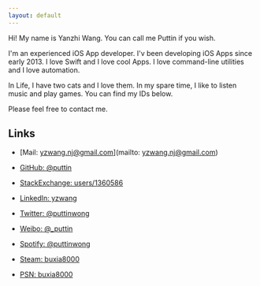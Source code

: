 ```yaml
---
layout: default
---
```


<div class="content-header"></div>

Hi! My name is Yanzhi Wang. You can call me Puttin if you wish.

I'm an experienced iOS App developer. I'v been developing iOS Apps since early 2013. I love Swift and I love cool Apps. I love command-line utilities and I love automation.

In Life, I have two cats and I love them. In my spare time, I like to listen music and play games. You can find my IDs below.

Please feel free to contact me.

## Links

* [Mail: yzwang.nj@gmail.com](mailto: yzwang.nj@gmail.com)

* [GitHub: @puttin](https://github.com/puttin)
* [StackExchange: users/1360586](https://stackexchange.com/users/1360586/puttin?tab=accounts)
* [LinkedIn: yzwang](https://www.linkedin.com/in/yzwang/)

* [Twitter: @puttinwong](https://twitter.com/puttinwong)
* [Weibo: @_puttin](https://weibo.com/u/1005051677220740)

* [Spotify: @puttinwong](https://open.spotify.com/user/puttinwong)

* [Steam: buxia8000](https://steamcommunity.com/id/buxia8000)
* [PSN: buxia8000](https://psnprofiles.com/buxia8000)
